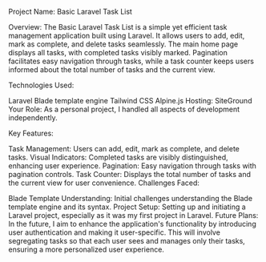 Project Name: Basic Laravel Task List

Overview:
The Basic Laravel Task List is a simple yet efficient task management application built using Laravel. It allows users to add, edit, mark as complete, and delete tasks seamlessly. The main home page displays all tasks, with completed tasks visibly marked. Pagination facilitates easy navigation through tasks, while a task counter keeps users informed about the total number of tasks and the current view.

Technologies Used:

Laravel
Blade template engine
Tailwind CSS
Alpine.js
Hosting: SiteGround
Your Role:
As a personal project, I handled all aspects of development independently.

Key Features:

Task Management: Users can add, edit, mark as complete, and delete tasks.
Visual Indicators: Completed tasks are visibly distinguished, enhancing user experience.
Pagination: Easy navigation through tasks with pagination controls.
Task Counter: Displays the total number of tasks and the current view for user convenience.
Challenges Faced:

Blade Template Understanding: Initial challenges understanding the Blade template engine and its syntax.
Project Setup: Setting up and initiating a Laravel project, especially as it was my first project in Laravel.
Future Plans:
In the future, I aim to enhance the application's functionality by introducing user authentication and making it user-specific. This will involve segregating tasks so that each user sees and manages only their tasks, ensuring a more personalized user experience.
